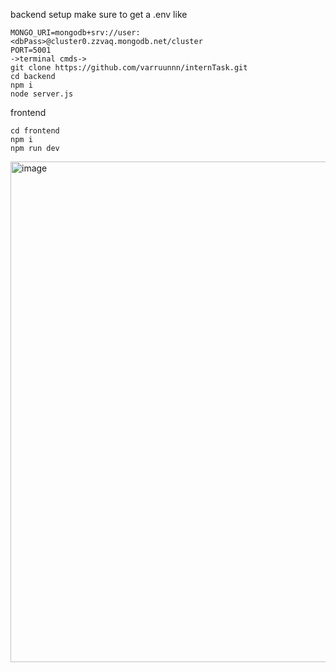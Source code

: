 backend setup 
make sure to get a .env
like
```
MONGO_URI=mongodb+srv://user:<dbPass>@cluster0.zzvaq.mongodb.net/cluster
PORT=5001
->terminal cmds->
git clone https://github.com/varruunnn/internTask.git
cd backend
npm i
node server.js
```

frontend
```
cd frontend
npm i
npm run dev
```
<img width="1014" height="801" alt="image" src="https://github.com/user-attachments/assets/d8e64b50-8d14-49ec-9227-b3f8735eb02d" />
